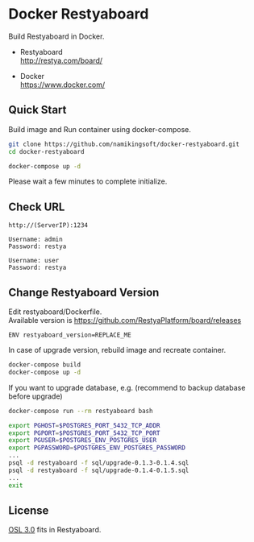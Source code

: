 Docker Restyaboard
==============================

Build Restyaboard in Docker.

* Restyaboard  
  http://restya.com/board/

* Docker  
  https://www.docker.com/


Quick Start
------------------------------

Build image and Run container using docker-compose.

``` bash
git clone https://github.com/namikingsoft/docker-restyaboard.git
cd docker-restyaboard

docker-compose up -d
```

Please wait a few minutes to complete initialize.


Check URL
------------------------------

```
http://(ServerIP):1234

Username: admin
Password: restya

Username: user
Password: restya
```


Change Restyaboard Version
------------------------------

Edit restyaboard/Dockerfile.  
Available version is https://github.com/RestyaPlatform/board/releases

```
ENV restyaboard_version=REPLACE_ME
```

In case of upgrade version, rebuild image and recreate container.

```sh
docker-compose build
docker-compose up -d
```

If you want to upgrade database, e.g.
(recommend to backup database before upgrade)

```sh
docker-compose run --rm restyaboard bash

export PGHOST=$POSTGRES_PORT_5432_TCP_ADDR
export PGPORT=$POSTGRES_PORT_5432_TCP_PORT
export PGUSER=$POSTGRES_ENV_POSTGRES_USER
export PGPASSWORD=$POSTGRES_ENV_POSTGRES_PASSWORD
...
psql -d restyaboard -f sql/upgrade-0.1.3-0.1.4.sql
psql -d restyaboard -f sql/upgrade-0.1.4-0.1.5.sql
...
exit
```


License
------------------------------

[OSL 3.0](LICENSE.txt) fits in Restyaboard.
